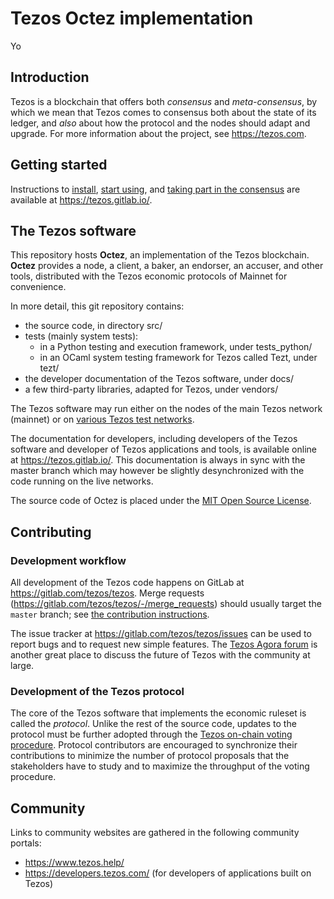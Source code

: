 # Tezos Octez implementation
Yo
## Introduction

Tezos is a blockchain that offers both  _consensus_ and _meta-consensus_, by which we mean that Tezos comes to consensus both about the state of its ledger, and  _also_ about how the
protocol and the nodes should adapt and upgrade.
For more information about the project, see https://tezos.com.

## Getting started

Instructions to
[install](https://tezos.gitlab.io/introduction/howtoget.html), [start
using](https://tezos.gitlab.io/introduction/howtouse.html), and
[taking part in the
consensus](https://tezos.gitlab.io/introduction/howtorun.html) are
available at https://tezos.gitlab.io/.

## The Tezos software

This repository hosts **Octez**, an implementation of the Tezos blockchain.
**Octez** provides a node, a client, a baker, an endorser, an accuser, and other tools, distributed with the Tezos economic protocols of Mainnet for convenience.

In more detail, this git repository contains:
- the source code, in directory src/
- tests (mainly system tests):
  * in a Python testing and execution framework, under tests_python/
  * in an OCaml system testing framework for Tezos called Tezt, under tezt/
- the developer documentation of the Tezos software, under docs/
- a few third-party libraries, adapted for Tezos, under vendors/

The Tezos software may run either on the nodes of
the main Tezos network (mainnet) or on [various Tezos test
networks](https://tezos.gitlab.io/introduction/test_networks.html).

The documentation for developers, including developers of the Tezos software
and developer of Tezos applications and tools, is available
online at https://tezos.gitlab.io/. This documentation is always in
sync with the master branch which may however be slightly
desynchronized with the code running on the live networks.

The source code of Octez is placed under the [MIT Open Source
License](https://opensource.org/licenses/MIT).

## Contributing

### Development workflow

All development of the Tezos code happens on
GitLab at https://gitlab.com/tezos/tezos. Merge requests
(https://gitlab.com/tezos/tezos/-/merge_requests) should usually
target the `master` branch; see [the contribution
instructions](https://tezos.gitlab.io/developer/contributing.html).

The issue tracker at https://gitlab.com/tezos/tezos/issues can be used
to report bugs and to request new simple features. The [Tezos Agora
forum](https://forum.tezosagora.org/) is another great place to
discuss the future of Tezos with the community at large.

### Development of the Tezos protocol

The core of the Tezos software that implements the economic ruleset is
called the *protocol*. Unlike the rest of the source code, updates to the
protocol must be further adopted through the [Tezos
on-chain voting
procedure](https://tezos.gitlab.io/whitedoc/voting.html). Protocol
contributors are encouraged to synchronize their contributions to
minimize the number of protocol proposals that the stakeholders have
to study and to maximize the throughput of the voting procedure.

## Community

Links to community websites are gathered in the following community portals:
- https://www.tezos.help/
- https://developers.tezos.com/ (for developers of applications built on Tezos)
